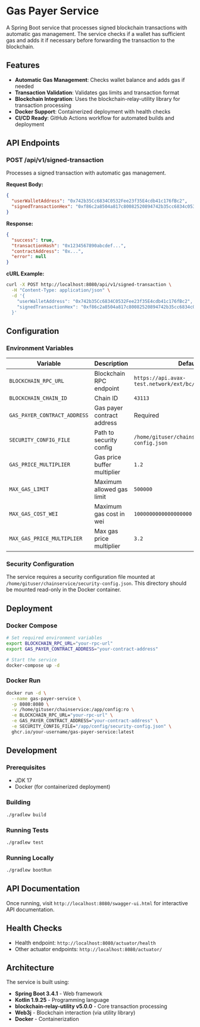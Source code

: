 # Gas Payer Service

A Spring Boot service that processes signed blockchain transactions with automatic gas management. The service checks if a wallet has sufficient gas and adds it if necessary before forwarding the transaction to the blockchain.

## Features

- **Automatic Gas Management**: Checks wallet balance and adds gas if needed
- **Transaction Validation**: Validates gas limits and transaction format
- **Blockchain Integration**: Uses the blockchain-relay-utility library for transaction processing
- **Docker Support**: Containerized deployment with health checks
- **CI/CD Ready**: GitHub Actions workflow for automated builds and deployment

## API Endpoints

### POST /api/v1/signed-transaction

Processes a signed transaction with automatic gas management.

**Request Body:**
```json
{
  "userWalletAddress": "0x742b35Cc6834C0532Fee23f35E4cdb41c176fBc2",
  "signedTransactionHex": "0xf86c2a8504a817c80082520894742b35cc6834c0532fee23f35e4cdb41c176fbc2880de0b6b3a764000080820a95a0..."
}
```

**Response:**
```json
{
  "success": true,
  "transactionHash": "0x1234567890abcdef...",
  "contractAddress": "0x...",
  "error": null
}
```

**cURL Example:**
```bash
curl -X POST http://localhost:8080/api/v1/signed-transaction \
  -H "Content-Type: application/json" \
  -d '{
    "userWalletAddress": "0x742b35Cc6834C0532Fee23f35E4cdb41c176fBc2",
    "signedTransactionHex": "0xf86c2a8504a817c80082520894742b35cc6834c0532fee23f35e4cdb41c176fbc2880de0b6b3a764000080820a95a0..."
  }'
```

## Configuration

### Environment Variables

| Variable | Description | Default |
|----------|-------------|---------|
| `BLOCKCHAIN_RPC_URL` | Blockchain RPC endpoint | `https://api.avax-test.network/ext/bc/C/rpc` |
| `BLOCKCHAIN_CHAIN_ID` | Chain ID | `43113` |
| `GAS_PAYER_CONTRACT_ADDRESS` | Gas payer contract address | Required |
| `SECURITY_CONFIG_FILE` | Path to security config | `/home/gituser/chainservice/security-config.json` |
| `GAS_PRICE_MULTIPLIER` | Gas price buffer multiplier | `1.2` |
| `MAX_GAS_LIMIT` | Maximum allowed gas limit | `500000` |
| `MAX_GAS_COST_WEI` | Maximum gas cost in wei | `1000000000000000000` |
| `MAX_GAS_PRICE_MULTIPLIER` | Max gas price multiplier | `3.2` |

### Security Configuration

The service requires a security configuration file mounted at `/home/gituser/chainservice/security-config.json`. This directory should be mounted read-only in the Docker container.

## Deployment

### Docker Compose

```bash
# Set required environment variables
export BLOCKCHAIN_RPC_URL="your-rpc-url"
export GAS_PAYER_CONTRACT_ADDRESS="your-contract-address"

# Start the service
docker-compose up -d
```

### Docker Run

```bash
docker run -d \
  --name gas-payer-service \
  -p 8080:8080 \
  -v /home/gituser/chainservice:/app/config:ro \
  -e BLOCKCHAIN_RPC_URL="your-rpc-url" \
  -e GAS_PAYER_CONTRACT_ADDRESS="your-contract-address" \
  -e SECURITY_CONFIG_FILE="/app/config/security-config.json" \
  ghcr.io/your-username/gas-payer-service:latest
```

## Development

### Prerequisites

- JDK 17
- Docker (for containerized deployment)

### Building

```bash
./gradlew build
```

### Running Tests

```bash
./gradlew test
```

### Running Locally

```bash
./gradlew bootRun
```

## API Documentation

Once running, visit `http://localhost:8080/swagger-ui.html` for interactive API documentation.

## Health Checks

- Health endpoint: `http://localhost:8080/actuator/health`
- Other actuator endpoints: `http://localhost:8080/actuator/`

## Architecture

The service is built using:
- **Spring Boot 3.4.1** - Web framework
- **Kotlin 1.9.25** - Programming language
- **blockchain-relay-utility v5.0.0** - Core transaction processing
- **Web3j** - Blockchain interaction (via utility library)
- **Docker** - Containerization
